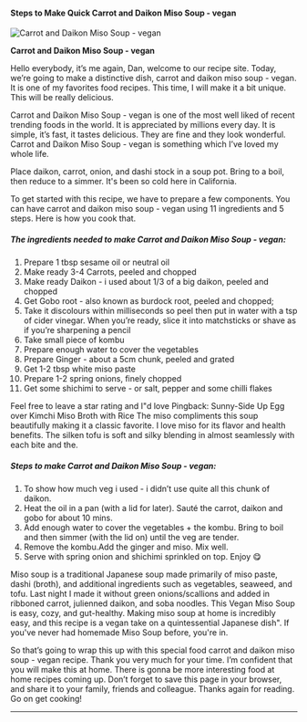             

#### Steps to Make Quick Carrot and Daikon Miso Soup - vegan

![Carrot and Daikon Miso Soup - vegan](https://img-global.cpcdn.com/recipes/9883e92caad8c105/751x532cq70/carrot-and-daikon-miso-soup-vegan-recipe-main-photo.jpg)

**Carrot and Daikon Miso Soup - vegan**

Hello everybody, it’s me again, Dan, welcome to our recipe site. Today, we’re going to make a distinctive dish, carrot and daikon miso soup - vegan. It is one of my favorites food recipes. This time, I will make it a bit unique. This will be really delicious.

Carrot and Daikon Miso Soup - vegan is one of the most well liked of recent trending foods in the world. It is appreciated by millions every day. It is simple, it’s fast, it tastes delicious. They are fine and they look wonderful. Carrot and Daikon Miso Soup - vegan is something which I’ve loved my whole life.

Place daikon, carrot, onion, and dashi stock in a soup pot. Bring to a boil, then reduce to a simmer. It's been so cold here in California.

To get started with this recipe, we have to prepare a few components. You can have carrot and daikon miso soup - vegan using 11 ingredients and 5 steps. Here is how you cook that.

##### The ingredients needed to make Carrot and Daikon Miso Soup - vegan:

1.  Prepare 1 tbsp sesame oil or neutral oil
2.  Make ready 3-4 Carrots, peeled and chopped
3.  Make ready Daikon - i used about 1/3 of a big daikon, peeled and chopped
4.  Get Gobo root - also known as burdock root, peeled and chopped;
5.  Take it discolours within milliseconds so peel then put in water with a tsp of cider vinegar. When you’re ready, slice it into matchsticks or shave as if you’re sharpening a pencil
6.  Take small piece of kombu
7.  Prepare enough water to cover the vegetables
8.  Prepare Ginger - about a 5cm chunk, peeled and grated
9.  Get 1-2 tbsp white miso paste
10.  Prepare 1-2 spring onions, finely chopped
11.  Get some shichimi to serve - or salt, pepper and some chilli flakes

Feel free to leave a star rating and I"d love Pingback: Sunny-Side Up Egg over Kimchi Miso Broth with Rice The miso compliments this soup beautifully making it a classic favorite. I love miso for its flavor and health benefits. The silken tofu is soft and silky blending in almost seamlessly with each bite and the.

##### Steps to make Carrot and Daikon Miso Soup - vegan:

1.  To show how much veg i used - i didn’t use quite all this chunk of daikon.
2.  Heat the oil in a pan (with a lid for later). Sauté the carrot, daikon and gobo for about 10 mins.
3.  Add enough water to cover the vegetables + the kombu. Bring to boil and then simmer (with the lid on) until the veg are tender.
4.  Remove the kombu.Add the ginger and miso. Mix well.
5.  Serve with spring onion and shichimi sprinkled on top. Enjoy 😋

Miso soup is a traditional Japanese soup made primarily of miso paste, dashi (broth), and additional ingredients such as vegetables, seaweed, and tofu. Last night I made it without green onions/scallions and added in ribboned carrot, julienned daikon, and soba noodles. This Vegan Miso Soup is easy, cozy, and gut-healthy. Making miso soup at home is incredibly easy, and this recipe is a vegan take on a quintessential Japanese dish". If you've never had homemade Miso Soup before, you're in.

So that’s going to wrap this up with this special food carrot and daikon miso soup - vegan recipe. Thank you very much for your time. I’m confident that you will make this at home. There is gonna be more interesting food at home recipes coming up. Don’t forget to save this page in your browser, and share it to your family, friends and colleague. Thanks again for reading. Go on get cooking!

* * *